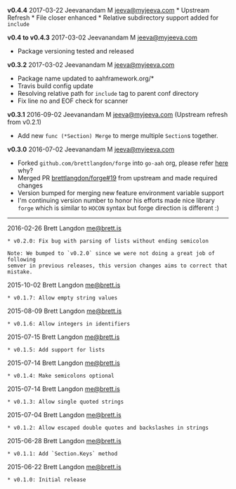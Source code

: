 **v0.4.4** 2017-03-22 Jeevanandam M <jeeva@myjeeva.com>
	* Upstream Refresh
	* File closer enhanced
	* Relative subdirectory support added for `include`

**v0.4 to v0.4.3** 2017-03-02 Jeevanandam M <jeeva@myjeeva.com>
* Package versioning tested and released

**v0.3.2** 2017-03-02 Jeevanandam M <jeeva@myjeeva.com>
* Package name updated to aahframework.org/*
* Travis build config update
* Resolving relative path for `include` tag to parent conf directory
* Fix line no and EOF check for scanner

**v0.3.1** 2016-09-02 Jeevanandam M <jeeva@myjeeva.com> (Upstream refresh from v0.2.1)
* Add new `func (*Section) Merge` to merge multiple `Section`s together.

**v0.3.0**	2016-07-02	Jeevanandam M <jeeva@myjeeva.com>
* Forked `github.com/brettlangdon/forge` into `go-aah` org, please refer [here](https://github.com/brettlangdon/forge/issues/13#issuecomment-229080913) why?
* Merged PR [brettlangdon/forge#19](https://github.com/brettlangdon/forge/pull/19/files) from upstream and made required changes
* Version bumped for merging new feature environment variable support
* I'm continuing version number to honor his efforts made nice library `forge` which is similar to `HOCON` syntax but forge direction is different :)

-----

2016-02-26  Brett Langdon  <me@brett.is>

	* v0.2.0: Fix bug with parsing of lists without ending semicolon

	Note: We bumped to `v0.2.0` since we were not doing a great job of following
	semver in previous releases, this version changes aims to correct that mistake.

2015-10-02  Brett Langdon  <me@brett.is>

	* v0.1.7: Allow empty string values

2015-08-09  Brett Langdon  <me@brett.is>

	* v0.1.6: Allow integers in identifiers

2015-07-15  Brett Langdon  <me@brett.is>

	* v0.1.5: Add support for lists

2015-07-14  Brett Langdon  <me@brett.is>

	* v0.1.4: Make semicolons optional

2015-07-14  Brett Langdon  <me@brett.is>

	* v0.1.3: Allow single quoted strings

2015-07-04  Brett Langdon  <me@brett.is>

	* v0.1.2: Allow escaped double quotes and backslashes in strings

2015-06-28  Brett Langdon  <me@brett.is>

	* v0.1.1: Add `Section.Keys` method

2015-06-22  Brett Langdon  <me@brett.is>

	* v0.1.0: Initial release
